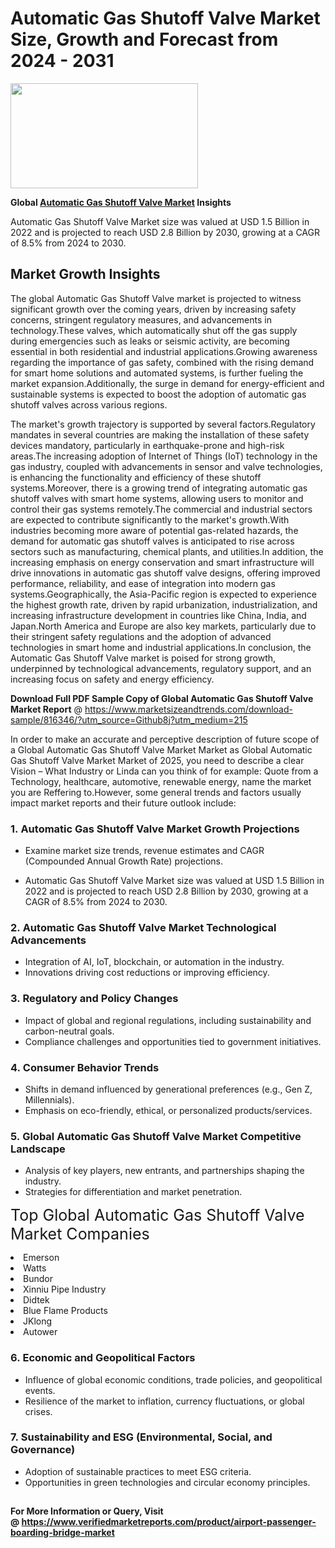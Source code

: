 <H1>Automatic Gas Shutoff Valve Market Size, Growth and Forecast from 2024 - 2031</H1><img class="aligncenter size-medium wp-image-584254" src="https://thirdeyenews.in/wp-content/uploads/2024/09/Global-Market-Research-300x168.jpeg" alt="" width="300" height="168" /><p><strong>Global&nbsp;<a href="https://www.marketsizeandtrends.com/download-sample/816346/?utm_source=Github8j?utm_medium=215">Automatic Gas Shutoff Valve Market</a> Insights</strong></p><p>Automatic Gas Shutoff Valve Market size was valued at USD 1.5 Billion in 2022 and is projected to reach USD 2.8 Billion by 2030, growing at a CAGR of 8.5% from 2024 to 2030.</p><p><h2>Market Growth Insights</h2> <p>The global Automatic Gas Shutoff Valve market is projected to witness significant growth over the coming years, driven by increasing safety concerns, stringent regulatory measures, and advancements in technology.These valves, which automatically shut off the gas supply during emergencies such as leaks or seismic activity, are becoming essential in both residential and industrial applications.Growing awareness regarding the importance of gas safety, combined with the rising demand for smart home solutions and automated systems, is further fueling the market expansion.Additionally, the surge in demand for energy-efficient and sustainable systems is expected to boost the adoption of automatic gas shutoff valves across various regions.</p> <p>The market's growth trajectory is supported by several factors.Regulatory mandates in several countries are making the installation of these safety devices mandatory, particularly in earthquake-prone and high-risk areas.The increasing adoption of Internet of Things (IoT) technology in the gas industry, coupled with advancements in sensor and valve technologies, is enhancing the functionality and efficiency of these shutoff systems.Moreover, there is a growing trend of integrating automatic gas shutoff valves with smart home systems, allowing users to monitor and control their gas systems remotely.The commercial and industrial sectors are expected to contribute significantly to the market's growth.With industries becoming more aware of potential gas-related hazards, the demand for automatic gas shutoff valves is anticipated to rise across sectors such as manufacturing, chemical plants, and utilities.In addition, the increasing emphasis on energy conservation and smart infrastructure will drive innovations in automatic gas shutoff valve designs, offering improved performance, reliability, and ease of integration into modern gas systems.Geographically, the Asia-Pacific region is expected to experience the highest growth rate, driven by rapid urbanization, industrialization, and increasing infrastructure development in countries like China, India, and Japan.North America and Europe are also key markets, particularly due to their stringent safety regulations and the adoption of advanced technologies in smart home and industrial applications.In conclusion, the Automatic Gas Shutoff Valve market is poised for strong growth, underpinned by technological advancements, regulatory support, and an increasing focus on safety and energy efficiency.</p> <p><span class=""><strong>Download Full PDF Sample Copy of Global Automatic Gas Shutoff Valve Market Report</strong> @ <a href="https://www.marketsizeandtrends.com/download-sample/816346/?utm_source=Github8j?utm_medium=215" target="_blank">https://www.marketsizeandtrends.com/download-sample/816346/?utm_source=Github8j?utm_medium=215</a></span></p><p>In order to make an accurate and perceptive description of future scope of a Global&nbsp;Automatic Gas Shutoff Valve Market Market as Global&nbsp;Automatic Gas Shutoff Valve Market Market of 2025, you need to describe a clear Vision &ndash; What Industry or Linda can you think of for example: Quote from a Technology, healthcare, automotive, renewable energy, name the market you are Reffering to.However, some general trends and factors usually impact market reports and their future outlook include:</p><h3>1.&nbsp;<strong>Automatic Gas Shutoff Valve Market Growth Projections</strong></h3><ul><li>Examine market size trends, revenue estimates and CAGR (Compounded Annual Growth Rate) projections.</li><li><p>Automatic Gas Shutoff Valve Market size was valued at USD 1.5 Billion in 2022 and is projected to reach USD 2.8 Billion by 2030, growing at a CAGR of 8.5% from 2024 to 2030.</p></li></ul><h3>2.&nbsp;<strong>Automatic Gas Shutoff Valve Market Technological Advancements</strong></h3><ul><li>Integration of AI, IoT, blockchain, or automation in the industry.</li><li>Innovations driving cost reductions or improving efficiency.</li></ul><h3>3.&nbsp;<strong>Regulatory and Policy Changes</strong></h3><ul><li>Impact of global and regional regulations, including sustainability and carbon-neutral goals.</li><li>Compliance challenges and opportunities tied to government initiatives.</li></ul><h3>4.&nbsp;<strong>Consumer Behavior Trends</strong></h3><ul><li>Shifts in demand influenced by generational preferences (e.g., Gen Z, Millennials).</li><li>Emphasis on eco-friendly, ethical, or personalized products/services.</li></ul><h3>5.&nbsp;<strong>Global Automatic Gas Shutoff Valve Market Competitive Landscape</strong></h3><ul><li>Analysis of key players, new entrants, and partnerships shaping the industry.</li><li>Strategies for differentiation and market penetration.</li></ul><p data-pm-slice="1 1 []"><span style="color: inherit; font-family: inherit; font-size: 25px;">Top Global Automatic Gas Shutoff Valve Market Companies</span></p><div class="" data-test-id=""><p><li>Emerson</li><li> Watts</li><li> Bundor</li><li> Xinniu Pipe Industry</li><li> Didtek</li><li> Blue Flame Products</li><li> JKlong</li><li> Autower</li></p></div><h3>6.&nbsp;<strong>Economic and Geopolitical Factors</strong></h3><ul><li>Influence of global economic conditions, trade policies, and geopolitical events.</li><li>Resilience of the market to inflation, currency fluctuations, or global crises.</li></ul><h3>7.&nbsp;<strong>Sustainability and ESG (Environmental, Social, and Governance)</strong></h3><ul><li>Adoption of sustainable practices to meet ESG criteria.</li><li>Opportunities in green technologies and circular economy principles.</li></ul><h2><strong style="font-size: 14px;">For More Information or Query, Visit @&nbsp;</strong><a style="background-color: #ffffff; font-size: 14px;" href="https://www.marketsizeandtrends.com/report/automatic-gas-shutoff-valve-market/" target="_blank">https://www.verifiedmarketreports.com/product/airport-passenger-boarding-bridge-market</a></h2>